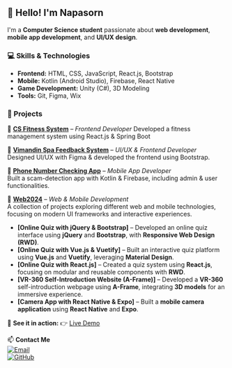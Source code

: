 ## 👋 Hello! I'm Napasorn  
I'm a **Computer Science student** passionate about **web development**, **mobile app development**, and **UI/UX design**.  

### 💻 Skills & Technologies  
- **Frontend:** HTML, CSS, JavaScript, React.js, Bootstrap  
- **Mobile:** Kotlin (Android Studio), Firebase, React Native  
- **Game Development:** Unity (C#), 3D Modeling  
- **Tools:** Git, Figma, Wix  

### 🚀 Projects  
🔹 **[CS Fitness System](https://github.com/theeraphatKKU/Fitness-Project-FE.git)** – *Frontend Developer*
Developed a fitness management system using React.js & Spring Boot  

🔹 **[Vimandin Spa Feedback System](https://github.com/napasorns/project-database.git)** – *UI/UX & Frontend Developer*  
Designed UI/UX with Figma & developed the frontend using Bootstrap.  

🔹 **[Phone Number Checking App](https://github.com/napasornsu/Project-CallerCheck-Application.git)** – *Mobile App Developer*  
Built a scam-detection app with Kotlin & Firebase, including admin & user functionalities.  

🔹 **[Web2024](https://github.com/napasornsu/web2024.git)** – *Web & Mobile Development*  
A collection of projects exploring different web and mobile technologies, focusing on modern UI frameworks and interactive experiences.  

   - **[Online Quiz with jQuery & Bootstrap]** – Developed an online quiz interface using **jQuery** and **Bootstrap**, with **Responsive Web Design (RWD)**.  
   - **[Online Quiz with Vue.js & Vuetify]** – Built an interactive quiz platform using **Vue.js** and **Vuetify**, leveraging **Material Design**.  
   - **[Online Quiz with React.js]** – Created a quiz system using **React.js**, focusing on modular and reusable components with **RWD**.  
   - **[VR-360 Self-Introduction Website (A-Frame)]** – Developed a **VR-360** self-introduction webpage using **A-Frame**, integrating **3D models** for an immersive experience.  
   - **[Camera App with React Native & Expo]** – Built a **mobile camera application** using **React Native** and **Expo**.  

📌 **See it in action:** 👉 [Live Demo](https://napasornsu.github.io/web2024/)  

📫 **Contact Me**  
[![Email](https://img.shields.io/badge/Email-Contact-red?style=flat&logo=gmail)](mailto:napasorn.s@kkumail.com)  
[![GitHub](https://img.shields.io/badge/GitHub-Profile-black?style=flat&logo=github)](https://github.com/napasornsu)  
